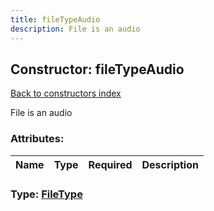 ```yaml
---
title: fileTypeAudio
description: File is an audio
---
```

## Constructor: fileTypeAudio  
[Back to constructors index](index.md)



File is an audio

### Attributes:

| Name     |    Type       | Required | Description |
|----------|---------------|----------|-------------|



### Type: [FileType](../types/FileType.md)


